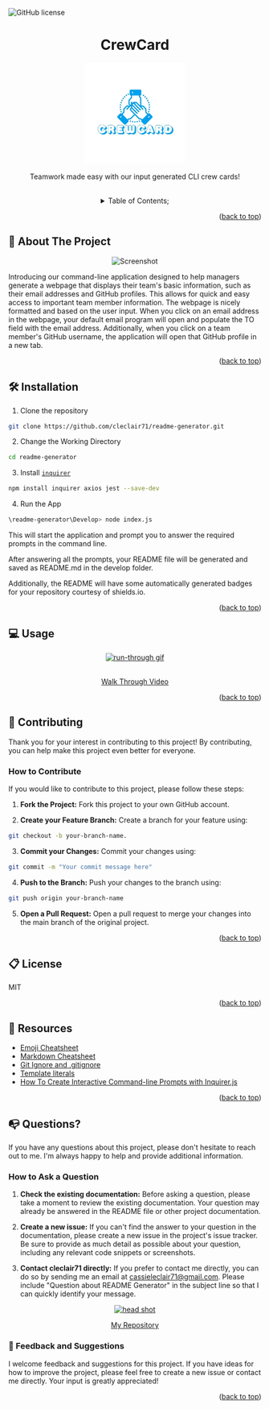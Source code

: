   ![GitHub license](https://img.shields.io/badge/license-MIT-pink.svg)
  <a name="readme-top"></a>
 <br />
 <div align="center">
 <h1 align="center">CrewCard</h1>
    <a href="https://github.com/cleclair71/CrewCard">
     <img src="/assets/crewcardstacked1.jpg" alt="Logo" width="200" height="200">
   </a>
    <p align="center">
      Teamwork made easy with our input generated CLI crew cards!
    </p>
  
<br />
<details><summary>Table of Contents;</summary>

* [About the Project](#description) 
 
* [Installation](#installation)
 
* [Usage](#usage) 

* [Contributing](#contributing)

* [Resources](#resources)
 
* [license](#license)

* [Questions](#questions)

</details>
</div>

<p align="right">(<a href="#readme-top">back to top</a>)</p>

<a name="description"></a>
## :rocket: About The Project
<p align="center">
  <img src="/Assets/img/Capture.JPG" alt="Screenshot"/>
</p>

Introducing our command-line application designed to help managers generate a webpage that displays their team's basic information, such as their email addresses and GitHub profiles. This allows for quick and easy access to important team member information. The webpage is nicely formatted and based on the user input. When you click on an email address in the webpage, your default email program will open and populate the TO field with the email address. Additionally, when you click on a team member's GitHub username, the application will open that GitHub profile in a new tab.

<p align="right">(<a href="#readme-top">back to top</a>)</p>

<a name="installation"></a>

## :hammer_and_wrench: Installation

1. Clone the repository 

```bash
git clone https://github.com/cleclair71/readme-generator.git
```
2. Change the Working Directory

```bash
cd readme-generator
```
3. Install [`inquirer`](https://www.npmjs.com/package/inquirer)

```bash
npm install inquirer axios jest --save-dev
```
4. Run the App

```bash
\readme-generator\Develop> node index.js
```

This will start the application and prompt you to answer the required prompts in the command line. 

After answering all the prompts, your README file will be generated and saved as README.md in the develop folder. 

Additionally, the README will have some automatically generated badges for your repository courtesy of shields.io.

<p align="right">(<a href="#readme-top">back to top</a>)</p>

  <a name="usage"></a>

## :computer: Usage

<div align="center">
<a href="https://drive.google.com/file/d/1qBYG2vbscJXd2rnEmpjzx8Tr6mmLNwMo/view">
     <img src="/Assets/img/Untitled_ Feb 23, 2023 1_44 PM (1).gif" alt="run-through gif" width="740" height="480">
   </a>
   </div>
   <br />
   <p align="center"> 
   <a href="https://drive.google.com/file/d/1qBYG2vbscJXd2rnEmpjzx8Tr6mmLNwMo/view">Walk Through Video</a>
   </p>

<p align="right">(<a href="#readme-top">back to top</a>)</p>
  

 <a name="contributing"></a>

## :handshake: Contributing

Thank you for your interest in contributing to this project! By contributing, you can help make this project even better for everyone.

### How to Contribute

If you would like to contribute to this project, please follow these steps:
      
1. **Fork the Project:** Fork this project to your own GitHub account.

2. **Create your Feature Branch:** Create a branch for your feature using:
```bash 
git checkout -b your-branch-name.
```
3. **Commit your Changes:** Commit your changes using:
```bash 
git commit -m "Your commit message here"
```
4. **Push to the Branch:** Push your changes to the branch using:
```bash 
git push origin your-branch-name
```
5. **Open a Pull Request:** Open a pull request to merge your changes into the main branch of the original project.

<p align="right">(<a href="#readme-top">back to top</a>)</p>

<a name="license"></a>

## :clipboard: License
MIT
  
<p align="right">(<a href="#readme-top">back to top</a>)</p>

<a name="resources"></a>
## :mag_right: Resources

* [Emoji Cheatsheet](https://github.com/ikatyang/emoji-cheat-sheet/blob/master/README.md)
* [Markdown Cheatsheet](https://github.com/adam-p/markdown-here/wiki/Markdown-Cheatsheet)
* [Git Ignore and .gitignore](https://www.w3schools.com/git/git_ignore.asp?remote=github)
* [Template literals](https://developer.mozilla.org/en-US/docs/Web/JavaScript/Reference/Template_literals)
* [How To Create Interactive Command-line Prompts with Inquirer.js](https://www.digitalocean.com/community/tutorials/nodejs-interactive-command-line-prompts)

<p align="right">(<a href="#readme-top">back to top</a>)</p>

<a name="questions"></a>

## :mailbox_with_no_mail: Questions?

If you have any questions about this project, please don't hesitate to reach out to me. I'm always happy to help and provide additional information.

### How to Ask a Question

1. **Check the existing documentation:** Before asking a question, please take a moment to review the existing documentation. Your question may already be answered in the README file or other project documentation.

2. **Create a new issue:** If you can't find the answer to your question in the documentation, please create a new issue in the project's issue tracker. Be sure to provide as much detail as possible about your question, including any relevant code snippets or screenshots.

3. **Contact cleclair71 directly:** If you prefer to contact me directly, you can do so by sending me an email at cassieleclair71@gmail.com. Please include "Question about README Generator" in the subject line so that I can quickly identify your message.
<div align="center">
<a href="https://github.com/cleclair71/readme-generator">
     <img src="/Assets/img/cassielogo.png" alt="head shot" width="150" height="150">
   </a>
   </div>
   <p align="center"> 
   <a href="https://github.com/cleclair71/readme-generator/tree/master">My Repository</a>
   </p>
   
### :pray: Feedback and Suggestions

I welcome feedback and suggestions for this project. If you have ideas for how to improve the project, please feel free to create a new issue or contact me directly. Your input is greatly appreciated!
 
  <p align="right">(<a href="#readme-top">back to top</a>)</p>
 

<!-- Object-Oriented Programming Challenge: Team Profile Generator
Your challenge is to build a Node.js command-line application that takes in information about employees on a software engineering team and generates an HTML webpage that displays summaries for each person.

Because this Challenge will require the use of the Inquirer package, ensure that you install and use Inquirer version 8.2.4. To do so, use the following command in your project folder: npm i inquirer@8.2.4.

Testing is key to making code maintainable, you’ll also write unit tests for each part of your code and ensure that it passes all of them.

This application won’t be deployed, you’ll also need to provide a link to a walkthrough video that demonstrates its functionality and all of the tests passing. You’ll need to submit a link to the video and add it to the README of your project.

Refer to the Video Submission GuideLinks to an external site. on the Full-Stack Blog for additional guidance on creating a video.

NOTE
There is no starter code for this assignment.

IMPORTANT
In order to install inquirer, please use npm i inquirer@8.2.4.

User Story
AS A manager
I WANT to generate a webpage that displays my team's basic info
SO THAT I have quick access to their emails and GitHub profiles
Acceptance Criteria
GIVEN a command-line application that accepts user input
WHEN I am prompted for my team members and their information
THEN an HTML file is generated that displays a nicely formatted team roster based on user input
WHEN I click on an email address in the HTML
THEN my default email program opens and populates the TO field of the email with the address
WHEN I click on the GitHub username
THEN that GitHub profile opens in a new tab
WHEN I start the application
THEN I am prompted to enter the team manager’s name, employee ID, email address, and office number
WHEN I enter the team manager’s name, employee ID, email address, and office number
THEN I am presented with a menu with the option to add an engineer or an intern or to finish building my team
WHEN I select the engineer option
THEN I am prompted to enter the engineer’s name, ID, email, and GitHub username, and I am taken back to the menu
WHEN I select the intern option
THEN I am prompted to enter the intern’s name, ID, email, and school, and I am taken back to the menu
WHEN I decide to finish building my team
THEN I exit the application, and the HTML is generated
Mock-Up
The following image shows the generated HTML’s appearance and functionality. The styling in the image is just an example, so feel free to add your own styles:

HTML webpage titled “My Team” features five boxes listing employee names, titles, and other key info.

Getting Started
This Challenge will combine many of the skills you’ve learned over the first ten weeks of this course. To help you get started, we’ve provided some guidelines in addition to the User Story and Acceptance Criteria.

Your application should use JestLinks to an external site. for running the unit tests and InquirerLinks to an external site. for collecting input from the user. The application will be invoked by using the following command:

node index.js
It is recommended that you start with a directory structure that looks like this:

.
├── __tests__/             //jest tests
│   ├── Employee.test.js
│   ├── Engineer.test.js
│   ├── Intern.test.js
│   └── Manager.test.js
├── dist/                  // rendered output (HTML) and CSS style sheet      
├── lib/                   // classes
├── src/                   // template helper code 
├── .gitignore             // indicates which folders and files Git should ignore
├── index.js               // runs the application
└── package.json           
IMPORTANT
Make sure that you remove dist from the .gitignore file so that Git will track this folder and include it when you push up to your application's repository.

The application must have these classes: Employee, Manager, Engineer, and Intern. The tests for these classes (in the _tests_ directory) must all pass.

The first class is an Employee parent class with the following properties and methods:

name

id

email

getName()

getId()

getEmail()

getRole() // Returns 'Employee'

The other three classes will extend Employee.

In addition to Employee's properties and methods, Manager will also have:

officeNumber

getRole() // Overridden to return 'Manager'

In addition to Employee's properties and methods, Engineer will also have:

github // GitHub username

getGithub()

getRole() // Overridden to return 'Engineer'

In addition to Employee's properties and methods, Intern will also have:

school

getSchool()

getRole() // Overridden to return 'Intern'

Finally, although it’s not a requirement, you should consider adding validation to ensure that user input provided is in the proper expected format.

Grading Requirements
NOTE
If a Challenge assignment submission is marked as “0”, it is considered incomplete and will not count towards your graduation requirements. Examples of incomplete submissions include the following:

A repository that has no code

A repository that includes a unique name but nothing else

A repository that includes only a README file but nothing else

A repository that only includes starter code

This Challenge is graded based on the following criteria:

Deliverables: 15%
A sample HTML file generated using the application must be submitted.

Your GitHub repository containing your application code.

Walkthrough Video: 32%
A walkthrough video that demonstrates the functionality of the Team Profile Generator and passing tests must be submitted, and a link to the video should be included in your README file.

The walkthrough video must show all four tests passing from the command line.

The walkthrough video must demonstrate how a user would invoke the application from the command line.

The walkthrough video must demonstrate how a user would enter responses to all of the prompts in the application.

The walkthrough video must demonstrate a generated HTML file that matches the user input.

Technical Acceptance Criteria: 40%
Satisfies all of the preceding acceptance criteria plus the following:

Uses the Inquirer packageLinks to an external site..

Uses the Jest packageLinks to an external site. for a suite of unit tests.

The application must have these classes: Employee, Manager, Engineer, and Intern.

Repository Quality: 13%
Repository has a unique name.

Repository follows best practices for file structure and naming conventions.

Repository follows best practices for class/id naming conventions, indentation, quality comments, etc.

Repository contains multiple descriptive commit messages.

Repository contains a high-quality README with description and a link to a walkthrough video.

How to Submit the Challenge
You are required to submit the following for review:

A walkthrough video demonstrating the functionality of the application and passing tests.

A sample HTML file generated using your application.

The URL of the GitHub repository. Give the repository a unique name and include a README describing the project.

NOTE
You are allowed to miss up to two Challenge assignments and still earn your certificate. If you complete all Challenge assignments, your lowest two grades will be dropped. If you wish to skip this assignment, click Next, and move on to the next Module.

Comments are disabled for graded submissions in BootCamp Spot. If you have questions about your feedback, please notify your instructional staff or the Student Success Manager. If you would like to resubmit your work for an improved grade, you can use the Resubmit Assignment button to upload new links. You may resubmit up to three times for a total of four submissions.

https://fonts.google.com/
https://bootstrapious.com/p/bootstrap-sticky-navbar
<a href="https://www.flaticon.com/free-icons/programmer" title="programmer icons">Programmer icons created by Paul J. - Flaticon</a>
https://mdbootstrap.com/docs/standard/navigation/footer/
https://www.w3schools.com/jsref/event_onerror.asp
https://getbootstrap.com/docs/4.1/components/collapse/